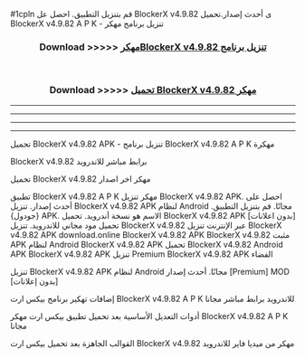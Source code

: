 #1cpln قم بتنزيل التطبيق. احصل عل BlockerX v4.9.82 ى أحدث إصدار.تحميل BlockerX v4.9.82 A P K - تنزيل برنامج مهكر



<div align="center">
<h3>Download >>>>> <a href="https://ar-sites.web.app/?ar= BlockerX v4.9.82">مهكرBlockerX v4.9.82 تنزيل برنامج</a></h3><br>

<h3>Download >>>>> <a href="https://ar-sites.web.app/?ar= BlockerX v4.9.82">تحميل BlockerX v4.9.82 مهكر</a></h3>
</div>


----------------------------------------------------------

----------------------------------------------------------

----------------------------------------------------------

----------------------------------------------------------


تحميل BlockerX v4.9.82 APK - تنزيل برنامج BlockerX v4.9.82 A P K مهكرة

BlockerX v4.9.82 برابط مباشر للاندرويد

تحميل BlockerX v4.9.82 مهكر اخر اصدار

تطبيق BlockerX v4.9.82 A P K مهكر
تنزيل BlockerX v4.9.82 APK. احصل على أحدث إصدار.
تنزيل BlockerX v4.9.82 APK لنظام Android مجانًا.
قم بتنزيل التطبيق. {جودول} APK. الاسم هو نسخة أندرويد.
تحميل BlockerX v4.9.82 APK [بدون اعلانات]
تحميل مود مجاني للاندرويد.
تنزيل BlockerX v4.9.82 عبر الإنترنت
تنزيل BlockerX v4.9.82 APK
download.online BlockerX v4.9.82 APK
BlockerX v4.9.82 مثبت APK لنظام Android
BlockerX v4.9.82 APK
تحميل BlockerX v4.9.82 Android APK
BlockerX v4.9.82 APK تنزيل Premium
BlockerX v4.9.82 APK الفضاء

تنزيل BlockerX v4.9.82 APK لنظام Android مجانًا. أحدث إصدار [Premium] MOD [بدون إعلانات]

إضافات تهكير برنامج بيكس ارت BlockerX v4.9.82 A P K للاندرويد برابط مباشر مجانا

أدوات التعديل الأساسية بعد تحميل تطبيق بيكس ارت مهكر BlockerX v4.9.82 A P K مجانا

القوالب الجاهزة بعد تحميل بيكس ارت BlockerX v4.9.82 مهكر من ميديا فاير للاندرويد



